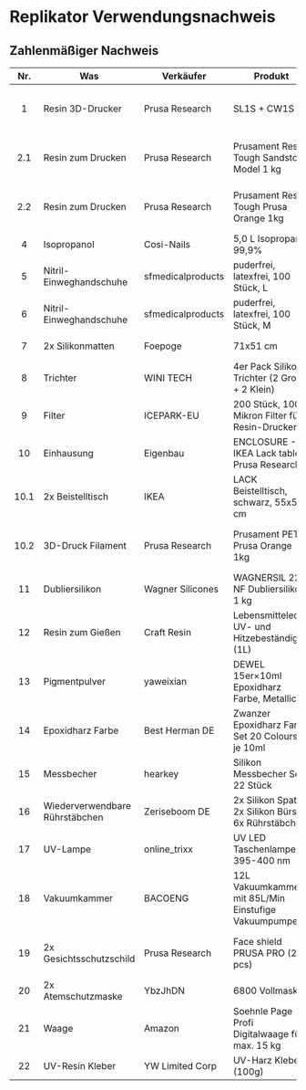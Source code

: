 # Replikator Verwendungsnachweis


## Zahlenmäßiger Nachweis

|  Nr.  | Was                            | Verkäufer         | Produkt                                               | Link |      Preis |   Rabatt | Bestelldatum | Lieferdatum | Beleg                                                                                                                                                                                       |
| :---: | ------------------------------ | ----------------- | ----------------------------------------------------- | ---- | ---------: | -------: | :----------: | :---------: | ------------------------------------------------------------------------------------------------------------------------------------------------------------------------------------------- |
|   1   | Resin 3D-Drucker               | Prusa Research    | SL1S + CW1S                                           | [15] | 2.432,95 € | 128,05 € |  07.04.2022  |             | [Resin 3D-Drucker + Resin zum Drucken + 3D-Druck Filament - Prusa Research.pdf](Belege/Resin%203D-Drucker%20+%20Resin%20zum%20Drucken%20+%203D-Druck%20Filament%20-%20Prusa%20Research.pdf) |
|  2.1  | Resin zum Drucken              | Prusa Research    | Prusament Resin Tough Sandstone Model 1 kg            | [37] |    65,55 € |   3,45 € |  07.04.2022  |             | [Resin 3D-Drucker + Resin zum Drucken + 3D-Druck Filament - Prusa Research.pdf](Belege/Resin%203D-Drucker%20+%20Resin%20zum%20Drucken%20+%203D-Druck%20Filament%20-%20Prusa%20Research.pdf) |
|  2.2  | Resin zum Drucken              | Prusa Research    | Prusament Resin Tough Prusa Orange 1kg                | [39] |     0,00 € |  69,00 € |  07.04.2022  |             | [Resin 3D-Drucker + Resin zum Drucken + 3D-Druck Filament - Prusa Research.pdf](Belege/Resin%203D-Drucker%20+%20Resin%20zum%20Drucken%20+%203D-Druck%20Filament%20-%20Prusa%20Research.pdf) |
|   4   | Isopropanol                    | Cosi-Nails        | 5,0 L Isopropanol 99,9%                               | [36] |    24,90 € |   0,00 € |  04.04.2022  | 11.04.2022  | [Isopropanol - Cosi-Nails.pdf](Belege/Isopropanol%20-%20Cosi-Nails.pdf)                                                                                                                     |
|   5   | Nitril-Einweghandschuhe        | sfmedicalproducts | puderfrei, latexfrei, 100 Stück, L                    | [19] |    12,99 € |   0,00 € |  31.03.2022  | 04.04.2022  | [Einweghandschuhe - sfmedicalproducts.pdf](Belege/Einweghandschuhe%20-%20sfmedicalproducts.pdf)                                                                                             |
|   6   | Nitril-Einweghandschuhe        | sfmedicalproducts | puderfrei, latexfrei, 100 Stück, M                    | [20] |    12,99 € |   0,00 € |  31.03.2022  | 04.04.2022  | [Einweghandschuhe - sfmedicalproducts.pdf](Belege/Einweghandschuhe%20-%20sfmedicalproducts.pdf)                                                                                             |
|   7   | 2x Silikonmatten               | Foepoge           | 71x51 cm                                              | [21] |    37,78 € |   0,00 € |  01.04.2022  | 04.04.2022  | [Silikonmatte - Foepoge.pdf](Belege/Messbecher%20-%20hearkey.pdf)                                                                                                                           |
|   8   | Trichter                       | WINI TECH         | 4er Pack Silikon-Trichter (2 Groß + 2 Klein)          | [22] |     7,99 € |   0,00 € |  04.04.2022  | 06.04.2022  | [Trichter - WINI TECH.pdf](Belege/Trichter%20-%20WINI%20TECH.pdf)                                                                                                                           |
|   9   | Filter                         | ICEPARK-EU        | 200 Stück, 100 Mikron Filter für Resin-Drucker        | [23] |    11,89 € |   0,00 € |  04.04.2022  | 05.04.2022  | [Filter - ICEPARK-EU.pdf](Belege/Filter%20-%20ICEPARK-EU.pdf)                                                                                                                               |
|  10   | Einhausung                     | Eigenbau          | ENCLOSURE - IKEA Lack table - Prusa Research          | [24] |            |          |              |             |                                                                                                                                                                                             |
| 10.1  | 2x Beistelltisch               | IKEA              | LACK Beistelltisch, schwarz, 55x55 cm                 | [35] |    17,88 € |   0,00 € |  01.04.2022  | 01.04.2022  | [Beistelltisch - IKEA.pdf](Belege/Beistelltisch%20-%20IKEA.pdf)                                                                                                                             |
| 10.2  | 3D-Druck Filament              | Prusa Research    | Prusament PETG Prusa Orange 1kg                       | [38] |    28,49 € |   1,50 € |  07.04.2022  |             | [Resin 3D-Drucker + Resin zum Drucken + 3D-Druck Filament - Prusa Research.pdf](Belege/Resin%203D-Drucker%20+%20Resin%20zum%20Drucken%20+%203D-Druck%20Filament%20-%20Prusa%20Research.pdf) |
|  11   | Dubliersilikon                 | Wagner Silicones  | WAGNERSIL 22 NF Dubliersilikon, 1 kg                  | [25] |    40,68 € |   0,00 € |  04.04.2022  | 07.04.2022  | [Dubliersilikon - Wagner Silicones.pdf](Belege/Dubliersilikon%20-%20Wagner%20Silicones.pdf)                                                                                                 |
|  12   | Resin zum Gießen               | Craft Resin       | Lebensmittelecht,  UV- und Hitzebeständig (1L)        | [26] |     0,00 € |  39,99 € |  01.04.2022  | 13.04.2022  |                                                                                                                                                                                             |
|  13   | Pigmentpulver                  | yaweixian         | DEWEL 15er×10ml Epoxidharz Farbe, Metallic            | [27] |    12,99 € |   6,00 € |  13.04.2022  |             |                                                                                                                                                                                             |
|  14   | Epoxidharz Farbe               | Best Herman DE    | Zwanzer Epoxidharz Farbe Set 20 Colours - je 10ml     | [28] |    14,44 € |   0,00 € |  04.04.2022  | 05.04.2022  | [Epoxidharz Farbe - Best Herman DE.pdf](Belege/Epoxidharz%20Farbe%20-%20Best%20Herman%20DE.pdf)                                                                                             |
|  15   | Messbecher                     | hearkey           | Silikon Messbecher Set 22 Stück                       | [29] |    12,59 € |   1,40 € |  31.03.2022  | 01.04.2022  | [Messbecher - hearkey.pdf](Belege/Messbecher%20-%20hearkey.pdf)                                                                                                                             |
|  16   | Wiederverwendbare Rührstäbchen | Zeriseboom DE     | 2x Silikon Spatel, 2x Silikon Bürste, 6x Rührstäbchen | [30] |    12,99 € |   0,00 € |  01.04.2022  | 04.04.2022  | [Rührstäbchen - Zeriseboom DE.pdf](Belege/Rührstäbchen%20-%20Zeriseboom%20DE.pdf)                                                                                                           |
|  17   | UV-Lampe                       | online_trixx      | UV LED Taschenlampe, 395-400 nm                       | [31] |    19,90 € |   0,00 € |  04.04.2022  | 07.04.2022  | [UV-Lampe - online_trixx.pdf](Belege/UV-Lampe%20-%20online_trixx.pdf)                                                                                                                       |
|  18   | Vakuumkammer                   | BACOENG           | 12L Vakuumkammer mit 85L/Min Einstufige Vakuumpumpe   | [32] |   189,99 € |   0,00 € |  01.04.2022  | 04.04.2022  | [Vakuumkammer - BACOENG.pdf](Belege/Vakuumkammer%20-%20BACOENG.pdf)                                                                                                                         |
|  19   | 2x Gesichtsschutzschild        | Prusa Research    | Face shield PRUSA PRO (2 pcs)                         | [40] |     0,00 € |  11,64 € |  07.04.2022  |             | [Resin 3D-Drucker + Resin zum Drucken + 3D-Druck Filament - Prusa Research.pdf](Belege/Resin%203D-Drucker%20+%20Resin%20zum%20Drucken%20+%203D-Druck%20Filament%20-%20Prusa%20Research.pdf) |
|  20   | 2x Atemschutzmaske             | YbzJhDN           | 6800 Vollmaske                                        | [41] |    89,00 € |   0,00 € |  25.04.2022  |             |                                                                                                                                                                                             |
|  21   | Waage                          | Amazon            | Soehnle Page Profi Digitalwaage für max. 15 kg        | [42] |    28,23 € |   0,00 € |  25.04.2022  |             |                                                                                                                                                                                             |
|  22   | UV-Resin Kleber                | YW Limited Corp   | UV-Harz Kleber (100g)                                 | [43] |    13,99 € |   2,00 € |  25.04.2022  |             |                                                                                                                                                                                             |


[15]: https://www.prusa3d.com/de/produkt/original-prusa-sl1s-speed-3d-printer-cw1s-bundle
[19]: https://smile.amazon.de/dp/B00X81MA0Q
[20]: https://smile.amazon.de/dp/B00X81M4FW
[21]: https://smile.amazon.de/dp/B09KV3SG8W
[22]: https://smile.amazon.de/dp/B07PWDWGJ7
[23]: https://smile.amazon.de/dp/B087TB19MS
[24]: https://www.prusaprinters.org/prints/17-original-prusa-i3-mk3-enclosure-ikea-lack-table-pr
[25]: https://smile.amazon.de/dp/B01703HDWW
[26]: https://smile.amazon.de/dp/B07PN68WXY
[27]: https://smile.amazon.de/dp/B07NV9SM18
[28]: https://smile.amazon.de/dp/B088STZWN7
[29]: https://smile.amazon.de/dp/B0948HLCNH
[30]: https://smile.amazon.de/dp/B094J2R1HR
[31]: https://www.ebay.de/itm/383173499784
[32]: https://smile.amazon.de/dp/B01HRHVXM2
[35]: https://www.ikea.com/de/de/p/lack-beistelltisch-schwarz-20011408
[36]: https://smile.amazon.de/dp/B086ZN38KR
[37]: https://www.prusa3d.com/de/produkt/prusament-resin-tough-sandstone-model-1-kg/
[38]: https://www.prusa3d.com/de/produkt/prusament-petg-prusa-orange-1kg/
[39]: https://www.prusa3d.com/de/produkt/prusament-resin-tough-2/
[40]: https://www.prusa3d.com/de/produkt/face-shield-prusa-pro-2-pcs/
[41]: https://smile.amazon.de/dp/B07X1WBDM8
[42]: https://smile.amazon.de/dp/B002RLFS20
[43]: https://smile.amazon.de/dp/B088K1M89K
